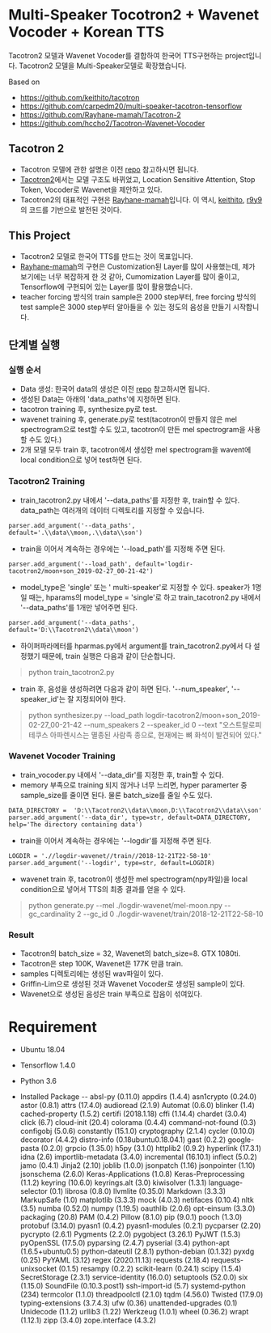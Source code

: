 # Multi-Speaker Tocotron2 + Wavenet Vocoder + Korean TTS
Tacotron2 모델과 Wavenet Vocoder를 결합하여  한국어 TTS구현하는 project입니다.
Tacotron2 모델을 Multi-Speaker모델로 확장했습니다.

Based on 
- https://github.com/keithito/tacotron
- https://github.com/carpedm20/multi-speaker-tacotron-tensorflow
- https://github.com/Rayhane-mamah/Tacotron-2
- https://github.com/hccho2/Tacotron-Wavenet-Vocoder


## Tacotron 2
- Tacotron 모델에 관한 설명은 이전 [repo](https://github.com/hccho2/Tacotron-Wavenet-Vocoder) 참고하시면 됩니다.
- [Tacotron2](https://arxiv.org/abs/1712.05884)에서는 모델 구조도 바뀌었고, Location Sensitive Attention, Stop Token, Vocoder로 Wavenet을 제안하고 있다.
- Tacotron2의 대표적인 구현은 [Rayhane-mamah](https://github.com/Rayhane-mamah/Tacotron-2)입니다. 이 역시, [keithito](https://github.com/keithito/tacotron), [r9y9](https://github.com/r9y9/wavenet_vocoder)의 코드를 기반으로 발전된 것이다.

## This Project
* Tacotron2 모델로 한국어 TTS를 만드는 것이 목표입니다.
* [Rayhane-mamah](https://github.com/Rayhane-mamah/Tacotron-2)의 구현은 Customization된 Layer를 많이 사용했는데, 제가 보기에는 너무 복잡하게 한 것 같아, Cumomization Layer를 많이 줄이고, Tensorflow에 구현되어 있는 Layer를 많이 활용했습니다.
* teacher forcing 방식의 train sample은 2000 step부터, free forcing 방식의 test sample은 3000 step부터 알아들을 수 있는 정도의 음성을 만들기 시작합니다.
## 단계별 실행

### 실행 순서
- Data 생성: 한국어 data의 생성은 이전 [repo](https://github.com/hccho2/Tacotron-Wavenet-Vocoder) 참고하시면 됩니다.
- 생성된 Data는 아래의 'data_paths'에 지정하면 된다.
- tacotron training 후, synthesize.py로 test.
- wavenet training 후, generate.py로 test(tacotron이 만들지 않은 mel spectrogram으로 test할 수도 있고, tacotron이 만든 mel spectrogram을 사용할 수도 있다.)
- 2개 모델 모두 train 후, tacotron에서 생성한 mel spectrogram을 wavent에 local condition으로 넣어 test하면 된다.


### Tacotron2 Training
- train_tacotron2.py 내에서 '--data_paths'를 지정한 후, train할 수 있다. data_path는 여러개의 데이터 디렉토리를 지정할 수 있습니다.
```
parser.add_argument('--data_paths', default='.\\data\\moon,.\\data\\son')
```
- train을 이어서 계속하는 경우에는 '--load_path'를 지정해 주면 된다.
```
parser.add_argument('--load_path', default='logdir-tacotron2/moon+son_2019-02-27_00-21-42')
```

- model_type은 'single' 또는 ' multi-speaker'로 지정할 수 있다. speaker가 1명 일 때는, hparams의 model_type = 'single'로 하고 train_tacotron2.py 내에서 '--data_paths'를 1개만 넣어주면 된다.
```
parser.add_argument('--data_paths', default='D:\\Tacotron2\\data\\moon')
```
- 하이퍼파라메터를 hparmas.py에서 argument를 train_tacotron2.py에서 다 설정했기 때문에, train 실행은 다음과 같이 단순합니다.
> python train_tacotron2.py
- train 후, 음성을 생성하려면 다음과 같이 하면 된다. '--num_speaker', '--speaker_id'는 잘 지정되어야 한다.
> python synthesizer.py --load_path logdir-tacotron2/moon+son_2019-02-27_00-21-42 --num_speakers 2 --speaker_id 0 --text "오스트랄로피테쿠스 아파렌시스는 멸종된 사람족 종으로, 현재에는 뼈 화석이 발견되어 있다." 



### Wavenet Vocoder Training
- train_vocoder.py 내에서 '--data_dir'를 지정한 후, train할 수 있다.
- memory 부족으로 training 되지 않거나 너무 느리면, hyper paramerter 중 sample_size를 줄이면 된다. 물론 batch_size를 줄일 수도 있다.
```
DATA_DIRECTORY =  'D:\\Tacotron2\\data\\moon,D:\\Tacotron2\\data\\son'
parser.add_argument('--data_dir', type=str, default=DATA_DIRECTORY, help='The directory containing data')
```
- train을 이어서 계속하는 경우에는 '--logdir'를 지정해 주면 된다.
```
LOGDIR = './/logdir-wavenet//train//2018-12-21T22-58-10'
parser.add_argument('--logdir', type=str, default=LOGDIR)
```
- wavenet train 후, tacotron이 생성한 mel spectrogram(npy파일)을 local condition으로 넣어서 TTS의 최종 결과를 얻을 수 있다.
> python generate.py --mel ./logdir-wavenet/mel-moon.npy --gc_cardinality 2 --gc_id 0 ./logdir-wavenet/train/2018-12-21T22-58-10

### Result
- Tacotron의 batch_size = 32, Wavenet의 batch_size=8. GTX 1080ti.
- Tacotron은 step 100K, Wavenet은 177K 만큼 train.
- samples 디렉토리에는 생성된 wav파일이 있다.
- Griffin-Lim으로 생성된 것과 Wavenet Vocoder로 생성된 sample이 있다.
- Wavenet으로 생성된 음성은 train 부족으로 잡음이 섞여있다.

# Requirement
 - Ubuntu 18.04
 - Tensorflow 1.4.0
 - Python 3.6

 - Installed Package
 -- absl-py (0.11.0)
 appdirs (1.4.4)
 asn1crypto (0.24.0)
astor (0.8.1)
attrs (17.4.0)
audioread (2.1.9)
Automat (0.6.0)
blinker (1.4)
cached-property (1.5.2)
certifi (2018.1.18)
cffi (1.14.4)
chardet (3.0.4)
click (6.7)
cloud-init (20.4)
colorama (0.4.4)
command-not-found (0.3)
configobj (5.0.6)
constantly (15.1.0)
cryptography (2.1.4)
cycler (0.10.0)
decorator (4.4.2)
distro-info (0.18ubuntu0.18.04.1)
gast (0.2.2)
google-pasta (0.2.0)
grpcio (1.35.0)
h5py (3.1.0)
httplib2 (0.9.2)
hyperlink (17.3.1)
idna (2.6)
importlib-metadata (3.4.0)
incremental (16.10.1)
inflect (5.0.2)
jamo (0.4.1)
Jinja2 (2.10)
joblib (1.0.0)
jsonpatch (1.16)
jsonpointer (1.10)
jsonschema (2.6.0)
Keras-Applications (1.0.8)
Keras-Preprocessing (1.1.2)
keyring (10.6.0)
keyrings.alt (3.0)
kiwisolver (1.3.1)
language-selector (0.1)
librosa (0.8.0)
llvmlite (0.35.0)
Markdown (3.3.3)
MarkupSafe (1.0)
matplotlib (3.3.3)
mock (4.0.3)
netifaces (0.10.4)
nltk (3.5)
numba (0.52.0)
numpy (1.19.5)
oauthlib (2.0.6)
opt-einsum (3.3.0)
packaging (20.8)
PAM (0.4.2)
Pillow (8.1.0)
pip (9.0.1)
pooch (1.3.0)
protobuf (3.14.0)
pyasn1 (0.4.2)
pyasn1-modules (0.2.1)
pycparser (2.20)
pycrypto (2.6.1)
Pygments (2.2.0)
pygobject (3.26.1)
PyJWT (1.5.3)
pyOpenSSL (17.5.0)
pyparsing (2.4.7)
pyserial (3.4)
python-apt (1.6.5+ubuntu0.5)
python-dateutil (2.8.1)
python-debian (0.1.32)
pyxdg (0.25)
PyYAML (3.12)
regex (2020.11.13)
requests (2.18.4)
requests-unixsocket (0.1.5)
resampy (0.2.2)
scikit-learn (0.24.1)
scipy (1.5.4)
SecretStorage (2.3.1)
service-identity (16.0.0)
setuptools (52.0.0)
six (1.15.0)
SoundFile (0.10.3.post1)
ssh-import-id (5.7)
systemd-python (234)
termcolor (1.1.0)
threadpoolctl (2.1.0)
tqdm (4.56.0)
Twisted (17.9.0)
typing-extensions (3.7.4.3)
ufw (0.36)
unattended-upgrades (0.1)
Unidecode (1.1.2)
urllib3 (1.22)
Werkzeug (1.0.1)
wheel (0.36.2)
wrapt (1.12.1)
zipp (3.4.0)
zope.interface (4.3.2)

